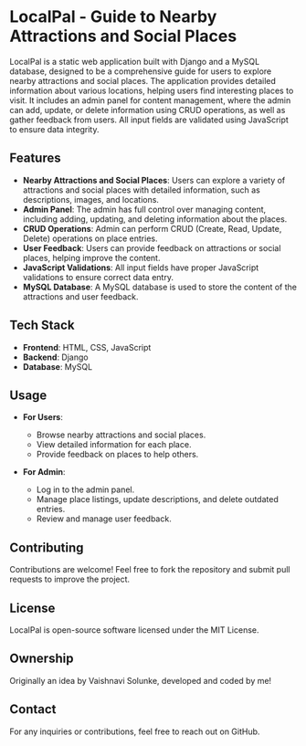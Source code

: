 # LocalPal - Guide to Nearby Attractions and Social Places

LocalPal is a static web application built with Django and a MySQL database, designed to be a comprehensive guide for users to explore nearby attractions and social places. The application provides detailed information about various locations, helping users find interesting places to visit. It includes an admin panel for content management, where the admin can add, update, or delete information using CRUD operations, as well as gather feedback from users. All input fields are validated using JavaScript to ensure data integrity.

## Features

- **Nearby Attractions and Social Places**: Users can explore a variety of attractions and social places with detailed information, such as descriptions, images, and locations.
- **Admin Panel**: The admin has full control over managing content, including adding, updating, and deleting information about the places.
- **CRUD Operations**: Admin can perform CRUD (Create, Read, Update, Delete) operations on place entries.
- **User Feedback**: Users can provide feedback on attractions or social places, helping improve the content.
- **JavaScript Validations**: All input fields have proper JavaScript validations to ensure correct data entry.
- **MySQL Database**: A MySQL database is used to store the content of the attractions and user feedback.

## Tech Stack

- **Frontend**: HTML, CSS, JavaScript
- **Backend**: Django
- **Database**: MySQL

## Usage

- **For Users**:
   - Browse nearby attractions and social places.
   - View detailed information for each place.
   - Provide feedback on places to help others.
   
- **For Admin**:
   - Log in to the admin panel.
   - Manage place listings, update descriptions, and delete outdated entries.
   - Review and manage user feedback.

## Contributing

Contributions are welcome! Feel free to fork the repository and submit pull requests to improve the project.

## License

LocalPal is open-source software licensed under the MIT License.

## Ownership

Originally an idea by Vaishnavi Solunke, developed and coded by me!

## Contact

For any inquiries or contributions, feel free to reach out on GitHub.

